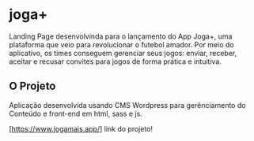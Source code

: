 # joga+

Landing Page desenvolvinda para o lançamento do App Joga+, uma plataforma que veio para revolucionar o futebol amador. Por meio do aplicativo, os times conseguem gerenciar seus jogos: enviar, receber, aceitar e recusar convites para jogos de forma prática e intuitiva.

## O Projeto
Aplicação desenvolvida usando CMS Wordpress para gerênciamento do Conteúdo e front-end em html, sass e js.

[https://www.jogamais.app/] link do projeto!
